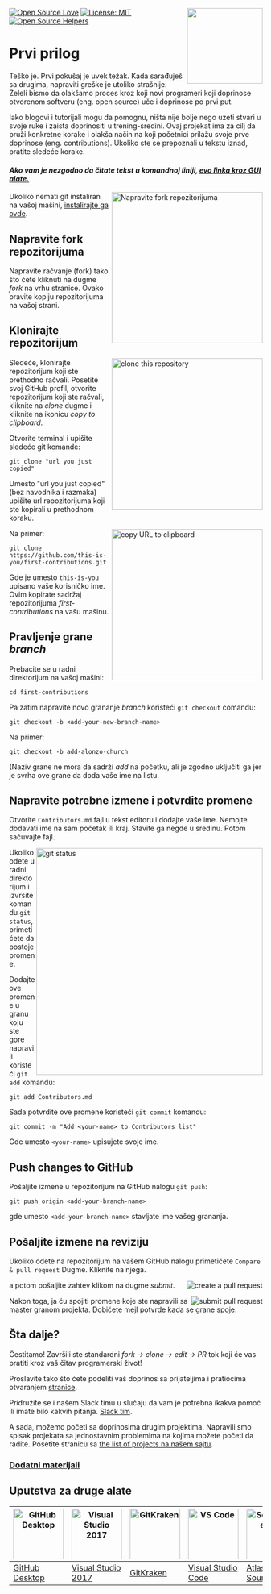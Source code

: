 [![Open Source Love](https://badges.frapsoft.com/os/v1/open-source.svg?v=103)](https://github.com/ellerbrock/open-source-badges/)
[<img align="right" width="150" src="https://firstcontributions.github.io/assets/Readme/join-slack-team.png">](https://join.slack.com/t/firstcontributors/shared_invite/zt-1hg51qkgm-Xc7HxhsiPYNN3ofX2_I8FA)
[![License: MIT](https://img.shields.io/badge/License-MIT-green.svg)](https://opensource.org/licenses/MIT)
[![Open Source Helpers](https://www.codetriage.com/roshanjossey/first-contributions/badges/users.svg)](https://www.codetriage.com/roshanjossey/first-contributions)


# Prvi prilog

Teško je. Prvi pokušaj je uvek težak. Kada sarađuješ sa drugima, napraviti greške je utoliko strašnije. Želeli bismo da olakšamo proces kroz koji novi programeri koji doprinose otvorenom softveru (eng. open source) uče i doprinose po prvi put.

Iako blogovi i tutorijali mogu da pomognu, ništa nije bolje nego uzeti stvari u svoje ruke i zaista doprinositi u trening-sredini. Ovaj projekat ima za cilj da pruži konkretne korake i olakša način na koji početnici prilažu svoje prve doprinose (eng. contributions). Ukoliko ste se prepoznali u tekstu iznad, pratite sledeće korake.


#### *Ako vam je nezgodno da čitate tekst u komandnoj liniji, [evo linka kroz GUI alate.](#Uputstva-za-druge-alate)*

<img align="right" width="300" src="https://firstcontributions.github.io/assets/Readme/fork.png" alt="Napravite fork repozitorijuma" />

Ukoliko nemati git instaliran na vašoj mašini, [instalirajte ga ovde]( https://help.github.com/articles/set-up-git/).

## Napravite fork repozitorijuma

Napravite račvanje (fork) tako što ćete kliknuti na dugme *fork* na vrhu stranice. Ovako pravite kopiju repozitorijuma na vašoj strani.

## Klonirajte repozitorijum

<img align="right" width="300" src="https://firstcontributions.github.io/assets/Readme/clone.png" alt="clone this repository" />

Sledeće, klonirajte repozitorijum koji ste prethodno račvali. Posetite svoj GitHub profil, otvorite repozitorijum koji ste račvali, kliknite na *clone* dugme i kliknite na ikonicu *copy to clipboard*.

Otvorite terminal i upišite sledeće git komande:

```
git clone "url you just copied"
```
Umesto "url you just copied" (bez navodnika i razmaka) upišite url repozitorijuma koji ste kopirali u prethodnom koraku.

<img align="right" width="300" src="https://firstcontributions.github.io/assets/Readme/copy-to-clipboard.png" alt="copy URL to clipboard" />

Na primer:
```
git clone https://github.com/this-is-you/first-contributions.git
```
Gde je umesto `this-is-you` upisano vaše korisničko ime. Ovim kopirate sadržaj repozitorijuma *first-contributions* na vašu mašinu.

## Pravljenje grane *branch*

Prebacite se u radni direktorijum na vašoj mašini:
```
cd first-contributions
```
Pa zatim napravite novo grananje *branch* koristeći `git checkout` comandu:
```
git checkout -b <add-your-new-branch-name>
```

Na primer:
```
git checkout -b add-alonzo-church
```
(Naziv grane ne mora da sadrži *add* na početku, ali je zgodno uključiti ga jer je svrha ove grane da doda vaše ime na listu.

## Napravite potrebne izmene i potvrdite promene

Otvorite `Contributors.md` fajl u tekst editoru i dodajte vaše ime. Nemojte dodavati ime na sam početak ili kraj. Stavite ga negde u sredinu. Potom sačuvajte fajl.

<img align="right" width="450" src="https://firstcontributions.github.io/assets/Readme/git-status.png" alt="git status" />

Ukoliko odete u radni direktorijum i izvršite komandu `git status`,primetićete da postoje promene.

Dodajte ove promene u granu koju ste gore napravili koristeći `git add` komandu:

```
git add Contributors.md
```

Sada potvrdite ove promene koristeći `git commit` komandu:
```
git commit -m "Add <your-name> to Contributors list"
```
Gde umesto `<your-name>` upisujete svoje ime.

## Push changes to GitHub

Pošaljite izmene u repozitorijum na GitHub nalogu `git push`:
```
git push origin <add-your-branch-name>
```
gde umesto `<add-your-branch-name>` stavljate ime vašeg grananja.

## Pošaljite izmene na reviziju

Ukoliko odete na repozitorijum na vašem GitHub nalogu primetićete `Compare & pull request` Dugme. Kliknite na njega.

<img style="float: right;" src="https://firstcontributions.github.io/assets/Readme/compare-and-pull.png" alt="create a pull request" />

a potom pošaljite zahtev klikom na dugme *submit*.

<img style="float: right;" src="https://firstcontributions.github.io/assets/Readme/submit-pull-request.png" alt="submit pull request" />

Nakon toga, ja ću spojiti promene koje ste napravili sa master granom projekta. Dobićete mejl potvrde kada se grane spoje.

## Šta dalje?

Čestitamo!  Završili ste standardni _fork -> clone -> edit -> PR_ tok koji će vas pratiti kroz vaš čitav programerski život!

Proslavite tako što ćete podeliti vaš doprinos sa prijateljima i pratiocima otvaranjem [stranice](https://firstcontributions.github.io/#social-share).

Pridružite se i našem Slack timu u slučaju da vam je potrebna ikakva pomoć ili imate bilo kakvih pitanja. [Slack tim](https://join.slack.com/t/firstcontributors/shared_invite/zt-1hg51qkgm-Xc7HxhsiPYNN3ofX2_I8FA).

A sada, možemo početi sa doprinosima drugim projektima. Napravili smo spisak projekata sa jednostavnim problemima na kojima možete početi da radite. Posetite stranicu sa [the list of projects na našem sajtu](https://firstcontributions.github.io/#project-list).

### [Dodatni materijali](../additional-material/git_workflow_scenarios/additional-material.md)

## Uputstva za druge alate

| <a href="../gui-tool-tutorials/github-desktop-tutorial.md"><img alt="GitHub Desktop" src="https://desktop.github.com/images/desktop-icon.svg" width="100"></a> | <a href="../gui-tool-tutorials/github-windows-vs2017-tutorial.md"><img alt="Visual Studio 2017" src="https://upload.wikimedia.org/wikipedia/commons/c/cd/Visual_Studio_2017_Logo.svg" width="100"></a> | <a href="../gui-tool-tutorials/gitkraken-tutorial.md"><img alt="GitKraken" src="https://firstcontributions.github.io/assets/gui-tool-tutorials/gitkraken-tutorial/gk-icon.png" width="100"></a> | <a href="../gui-tool-tutorials/github-windows-vs-code-tutorial.md"><img alt="VS Code" src="https://upload.wikimedia.org/wikipedia/commons/1/1c/Visual_Studio_Code_1.35_icon.png" width=100></a> | <a href="../gui-tool-tutorials/sourcetree-macos-tutorial.md"><img alt="Sourcetree App" src="https://wac-cdn.atlassian.com/dam/jcr:81b15cde-be2e-4f4a-8af7-9436f4a1b431/Sourcetree-icon-blue.svg" width=100></a> | <a href="../gui-tool-tutorials/github-windows-intellij-tutorial.md"><img alt="IntelliJ IDEA" src="https://upload.wikimedia.org/wikipedia/commons/thumb/9/9c/IntelliJ_IDEA_Icon.svg/512px-IntelliJ_IDEA_Icon.svg.png" width=100></a> |
| --- | --- | --- | --- | --- | --- |
| [GitHub Desktop](../gui-tool-tutorials/github-desktop-tutorial.md) | [Visual Studio 2017](../gui-tool-tutorials/github-windows-vs2017-tutorial.md) | [GitKraken](../gui-tool-tutorials/gitkraken-tutorial.md) | [Visual Studio Code](../gui-tool-tutorials/github-windows-vs-code-tutorial.md) | [Atlassian Sourcetree](../gui-tool-tutorials/sourcetree-macos-tutorial.md) | [IntelliJ IDEA](../gui-tool-tutorials/github-windows-intellij-tutorial.md) |
